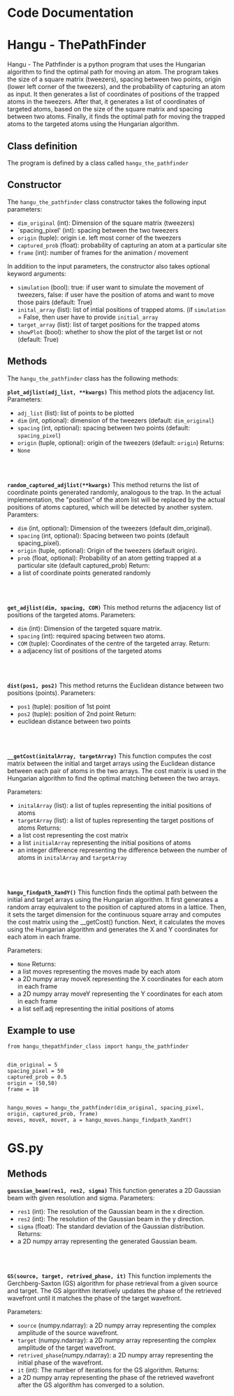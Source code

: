 # Code Documentation

# Hangu - ThePathFinder
Hangu - The Pathfinder is a python program that uses the Hungarian algorithm to find the optimal path for moving an atom. 
The program takes the size of a square matrix (tweezers), spacing between two points, origin (lower left corner of the tweezers), and the probability of capturing an atom as input. 
It then generates a list of coordinates of positions of the trapped atoms in the tweezers. After that, it generates a list of coordinates of targeted atoms, based on the size of the square matrix and spacing between two atoms. 
Finally, it finds the optimal path for moving the trapped atoms to the targeted atoms using the Hungarian algorithm.

## Class definition
The program is defined by a class called `hangu_the_pathfinder`

## Constructor
The `hangu_the_pathfinder` class constructor takes the following input parameters:
  - `dim_original` (int): Dimension of the square matrix (tweezers)
  - `spacing_pixel' (int): spacing between the two tweezers
  - `origin` (tuple): origin i.e. left most corner of the tweezers
  - `captured_prob` (float): probability of capturing an atom at a particular site
  - `frame` (int): number of frames for the animation / movement

In addition to the input parameters, the constructor also takes optional keyword arguments:
  - `simulation` (bool): true: if user want to simulate the movement of tweezers, false: if user have the position of atoms and want to move those pairs (default: True)
  - `inital_array` (list): list of intial positions of trapped atoms. (if `simulation` = False, then user have to provide `initial_array`
  - `target_array` (list): list of target positions for the trapped atoms
  - `showPlot` (bool): whether to show the plot of the target list or not (default: True)

## Methods
The `hangu_the_pathfinder` class has the following methods:

**`plot_adjlist(adj_list, **kwargs)`**
This method plots the adjacency list.
Parameters:
  - `adj_list` (list): list of points to be plotted
  - `dim` (int, optional): dimension of the tweezers (default: `dim_original`)
  - `spacing` (int, optional): spacing between two points (default: `spacing_pixel`)
  - `origin` (tuple, optional): origin of the tweezers (default: `origin`)
Returns:
  - `None`
</br>
</br>

**`random_captured_adjlist(**kwargs)`**
This method returns the list of coordinate points generated randomly, analogous to the trap. In the actual implementation, the "position" of the atom list will be replaced by the actual positions of atoms captured, which will be detected by another system.
Paramters:
  - `dim` (int, optional): Dimension of the tweezers (default dim_original).
  - `spacing` (int, optional): Spacing between two points (default spacing_pixel). 
  - `origin` (tuple, optional): Origin of the tweezers (default origin).
  - `prob` (float, optional): Probability of an atom getting trapped at a particular site (default captured_prob)
Return:
  - a list of coordinate points generated randomly
</br>
</br>

**`get_adjlist(dim, spacing, COM)`**
This method returns the adjacency list of positions of the targeted atoms.
Parameters:
  - `dim` (int): Dimension of the targeted square matrix. 
  - `spacing` (int): required spacing between two atoms. 
  - `COM` (tuple): Coordinates of the centre of the targeted array.
Return:
  - a adjacency list of positions of the targeted atoms
</br>
</br>

**`dist(pos1, pos2)`**
This method returns the Euclidean distance between two positions (points).
Parameters:
  - `pos1` (tuple): position of 1st point
  - `pos2` (tuple): position of 2nd point
Return:
  - euclidean distance between two points
</br>
</br>

**`__getCost(initalArray, targetArray)`**
This function computes the cost matrix between the initial and target arrays using the Euclidean distance between each pair of atoms in the two arrays. The cost matrix is used in the Hungarian algorithm to find the optimal matching between the two arrays.

Parameters:
  - `initalArray` (list): a list of tuples representing the initial positions of atoms
  - `targetArray` (list): a list of tuples representing the target positions of atoms
Returns:
  - a list cost representing the cost matrix
  - a list `initialArray` representing the initial positions of atoms
  - an integer difference representing the difference between the number of atoms in `initalArray` and `targetArray`
</br>
</br>

**`hangu_findpath_XandY()`**
This function finds the optimal path between the initial and target arrays using the Hungarian algorithm. It first generates a random array equivalent to the position of captured atoms in a lattice. Then, it sets the target dimension for the continuous square array and computes the cost matrix using the __getCost() function. Next, it calculates the moves using the Hungarian algorithm and generates the X and Y coordinates for each atom in each frame.

Parameters:
  - `None`
Returns:
  - a list moves representing the moves made by each atom
  - a 2D numpy array moveX representing the X coordinates for each atom in each frame
  - a 2D numpy array moveY representing the Y coordinates for each atom in each frame
  - a list self.adj representing the initial positions of atoms

## Example to use
```
from hangu_thepathfinder_class import hangu_the_pathfinder


dim_original = 5
spacing_pixel = 50
captured_prob = 0.5
origin = (50,50)
frame = 10


hangu_moves = hangu_the_pathfinder(dim_original, spacing_pixel, origin, captured_prob, frame)
moves, moveX, moveY, a = hangu_moves.hangu_findpath_XandY()
```


# GS.py
## Methods
**`gaussian_beam(res1, res2, sigma)`**
This function generates a 2D Gaussian beam with given resolution and sigma.
Parameters:
  - `res1` (int): The resolution of the Gaussian beam in the x direction.
  - `res2` (int): The resolution of the Gaussian beam in the y direction.
  - `sigma` (float): The standard deviation of the Gaussian distribution.
Returns:
  - a 2D numpy array representing the generated Gaussian beam.
</br>
</br>

**`GS(source, target, retrived_phase, it)`**
This function implements the Gerchberg-Saxton (GS) algorithm for phase retrieval from a given source and target. The GS algorithm iteratively updates the phase of the retrieved wavefront until it matches the phase of the target wavefront.

Parameters:
  - `source` (numpy.ndarray): a 2D numpy array representing the complex amplitude of the source wavefront.
  - `target` (numpy.ndarray): a 2D numpy array representing the complex amplitude of the target wavefront.
  - `retrived_phase`(numpy.ndarray): a 2D numpy array representing the initial phase of the wavefront.
  - `it` (int): The number of iterations for the GS algorithm.
Returns:
  - a 2D numpy array representing the phase of the retrieved wavefront after the GS algorithm has converged to a solution.
